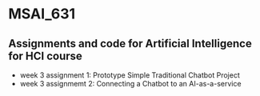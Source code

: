 # MSAI_631

## Assignments and code for Artificial Intelligence for HCI course 

- week 3 assignment 1: Prototype Simple Traditional Chatbot Project
- week 3 assignmemt 2: Connecting a Chatbot to an AI-as-a-service

